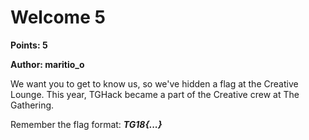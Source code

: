 # Welcome 5
**Points: 5**

**Author: maritio_o**

We want you to get to know us, so we've hidden a flag at the Creative Lounge. This year, TGHack became a part of the Creative crew at The Gathering. 

Remember the flag format: **_TG18{...}_**
